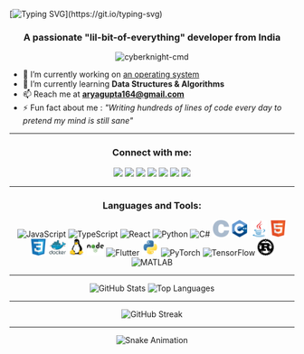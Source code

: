 [![Typing SVG](https://readme-typing-svg.demolab.com?font=Fira+Code&pause=1000&width=1000&lines=Hey+Git-World%2C+Arya+reporting+for+some+code+duty;Welcome+to+my+GitHub+lair+%E2%80%93+beware+of+flying+semicolons+and+falling+braces;Living+in+a+world+of+infinite+loops+and+undefined+behaviors.;I+write+code+so+my+computer+can+work+harder+while+I+nap.)](https://git.io/typing-svg)

<h3 align="center">A passionate "lil-bit-of-everything" developer from India</h3>

<p align="center">
  <img src="https://komarev.com/ghpvc/?username=cyberknight-cmd&label=Profile%20views&color=0e75b6&style=flat" alt="cyberknight-cmd" />
</p>

- 🔭 I’m currently working on [an operating system](<repo-link>)
- 🌱 I’m currently learning **Data Structures & Algorithms**
- 📫 Reach me at **aryagupta164@gmail.com**
- ⚡ Fun fact about me : *"Writing hundreds of lines of code every day to pretend my mind is still sane"*

---

<h3 align="center">Connect with me:</h3>

<p align="center">
  <a href="https://dev.to/cyberknight-cmd"><img src="https://img.shields.io/badge/Dev.to-000000?style=for-the-badge&logo=devdotto&logoColor=white" /></a>
  <a href="https://twitter.com/cyberknight_cmd"><img src="https://img.shields.io/badge/Twitter-1DA1F2?style=for-the-badge&logo=twitter&logoColor=white" /></a>
  <a href="https://linkedin.com/in/aryagupta2304"><img src="https://img.shields.io/badge/LinkedIn-0077B5?style=for-the-badge&logo=linkedin&logoColor=white" /></a>
  <a href="https://instagram.com/cyberknight_ig"><img src="https://img.shields.io/badge/Instagram-E4405F?style=for-the-badge&logo=instagram&logoColor=white" /></a>
  <a href="https://www.hackerrank.com/aryagupta164"><img src="https://img.shields.io/badge/HackerRank-2EC866?style=for-the-badge&logo=hackerrank&logoColor=white" /></a>
  <a href="https://codeforces.com/profile/cyberknight_cmd"><img src="https://img.shields.io/badge/Codeforces-1F8ACB?style=for-the-badge&logo=codeforces&logoColor=white" /></a>
  <a href="https://www.leetcode.com/arya2024"><img src="https://img.shields.io/badge/LeetCode-FFA116?style=for-the-badge&logo=leetcode&logoColor=black" /></a>
</p>

---

<h3 align="center">Languages and Tools:</h3>

<p align="center">
  <img src="https://cdn.jsdelivr.net/gh/devicons/devicon/icons/javascript/javascript-original.svg" height="30" alt="JavaScript" />
  <img src="https://cdn.jsdelivr.net/gh/devicons/devicon/icons/typescript/typescript-original.svg" height="30" alt="TypeScript" />
  <img src="https://cdn.jsdelivr.net/gh/devicons/devicon/icons/react/react-original.svg" height="30" alt="React" />
  <img src="https://cdn.jsdelivr.net/gh/devicons/devicon/icons/python/python-original.svg" height="30" alt="Python" />
  <img src="https://cdn.jsdelivr.net/gh/devicons/devicon/icons/csharp/csharp-original.svg" height="30" alt="C#" />
  <img src="https://raw.githubusercontent.com/devicons/devicon/master/icons/c/c-original.svg" height="30" alt="C" />
  <img src="https://raw.githubusercontent.com/devicons/devicon/master/icons/cplusplus/cplusplus-original.svg" height="30" alt="C++" />
  <img src="https://raw.githubusercontent.com/devicons/devicon/master/icons/java/java-original.svg" height="30" alt="Java" />
  <img src="https://raw.githubusercontent.com/devicons/devicon/master/icons/html5/html5-original.svg" height="30" alt="HTML5" />
  <img src="https://raw.githubusercontent.com/devicons/devicon/master/icons/css3/css3-original.svg" height="30" alt="CSS3" />
  <img src="https://raw.githubusercontent.com/devicons/devicon/master/icons/docker/docker-original-wordmark.svg" height="30" alt="Docker" />
  <img src="https://raw.githubusercontent.com/devicons/devicon/master/icons/linux/linux-original.svg" height="30" alt="Linux" />
  <img src="https://raw.githubusercontent.com/devicons/devicon/master/icons/nodejs/nodejs-original-wordmark.svg" height="30" alt="Node.js" />
  <img src="https://www.vectorlogo.zone/logos/flutterio/flutterio-icon.svg" height="30" alt="Flutter" />
  <img src="https://raw.githubusercontent.com/devicons/devicon/master/icons/python/python-original.svg" height="30" alt="Python" />
  <img src="https://www.vectorlogo.zone/logos/pytorch/pytorch-icon.svg" height="30" alt="PyTorch" />
  <img src="https://www.vectorlogo.zone/logos/tensorflow/tensorflow-icon.svg" height="30" alt="TensorFlow" />
  <img src="https://raw.githubusercontent.com/devicons/devicon/master/icons/rust/rust-plain.svg" height="30" alt="Rust" />
  <img src="https://upload.wikimedia.org/wikipedia/commons/2/21/Matlab_Logo.png" height="30" alt="MATLAB" />
</p>

---

<div align="center">
  <img src="https://github-readme-stats.vercel.app/api?username=cyberknight-cmd&show_icons=true&theme=dracula&hide_border=false&include_all_commits=true&count_private=true" height="150" alt="GitHub Stats" />
  <img src="https://github-readme-stats.vercel.app/api/top-langs?username=cyberknight-cmd&layout=compact&theme=dracula&hide_border=false" height="150" alt="Top Languages" />
</div>

---

<p align="center">
  <img src="https://github-readme-streak-stats.herokuapp.com/?user=cyberknight-cmd&theme=dracula&hide_border=false" alt="GitHub Streak" />
</p>

---

<p align="center">
  <img src="https://raw.githubusercontent.com/maurodesouza/maurodesouza/output/snake.svg" alt="Snake Animation" />
</p>
